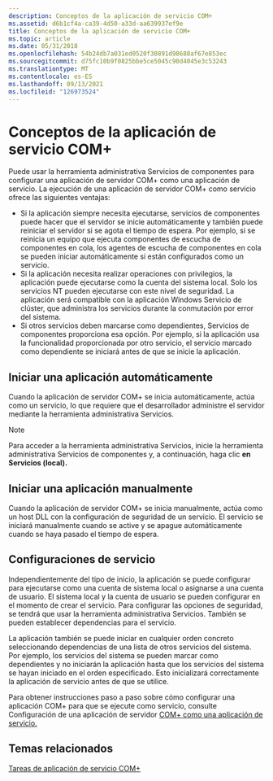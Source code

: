 ```yaml
---
description: Conceptos de la aplicación de servicio COM+
ms.assetid: d6b1cf4a-ca39-4d50-a33d-aa639937ef9e
title: Conceptos de la aplicación de servicio COM+
ms.topic: article
ms.date: 05/31/2018
ms.openlocfilehash: 54b24db7a031ed0520f30891d98688af67e853ec
ms.sourcegitcommit: d75fc10b9f0825bbe5ce5045c90d4045e3c53243
ms.translationtype: MT
ms.contentlocale: es-ES
ms.lasthandoff: 09/13/2021
ms.locfileid: "126973524"
---
```

# <a name="com-service-application-concepts"></a>Conceptos de la aplicación de servicio COM+

Puede usar la herramienta administrativa Servicios de componentes para configurar una aplicación de servidor COM+ como una aplicación de servicio. La ejecución de una aplicación de servidor COM+ como servicio ofrece las siguientes ventajas:

-   Si la aplicación siempre necesita ejecutarse, servicios de componentes puede hacer que el servidor se inicie automáticamente y también puede reiniciar el servidor si se agota el tiempo de espera. Por ejemplo, si se reinicia un equipo que ejecuta componentes de escucha de componentes en cola, los agentes de escucha de componentes en cola se pueden iniciar automáticamente si están configurados como un servicio.
-   Si la aplicación necesita realizar operaciones con privilegios, la aplicación puede ejecutarse como la cuenta del sistema local. Solo los servicios NT pueden ejecutarse con este nivel de seguridad. La aplicación será compatible con la aplicación Windows Servicio de clúster, que administra los servicios durante la conmutación por error del sistema.
-   Si otros servicios deben marcarse como dependientes, Servicios de componentes proporciona esa opción. Por ejemplo, si la aplicación usa la funcionalidad proporcionada por otro servicio, el servicio marcado como dependiente se iniciará antes de que se inicie la aplicación.

## <a name="starting-an-application-automatically"></a>Iniciar una aplicación automáticamente

Cuando la aplicación de servidor COM+ se inicia automáticamente, actúa como un servicio, lo que requiere que el desarrollador administre el servidor mediante la herramienta administrativa Servicios.

> [!Note]  
> Para acceder a la herramienta administrativa Servicios, inicie la herramienta administrativa Servicios de componentes y, a continuación, haga clic **en Servicios (local).**

 

## <a name="starting-an-application-manually"></a>Iniciar una aplicación manualmente

Cuando la aplicación de servidor COM+ se inicia manualmente, actúa como un host DLL con la configuración de seguridad de un servicio. El servicio se iniciará manualmente cuando se active y se apague automáticamente cuando se haya pasado el tiempo de espera.

## <a name="service-configurations"></a>Configuraciones de servicio

Independientemente del tipo de inicio, la aplicación se puede configurar para ejecutarse como una cuenta de sistema local o asignarse a una cuenta de usuario. El sistema local y la cuenta de usuario se pueden configurar en el momento de crear el servicio. Para configurar las opciones de seguridad, se tendrá que usar la herramienta administrativa Servicios. También se pueden establecer dependencias para el servicio.

La aplicación también se puede iniciar en cualquier orden concreto seleccionando dependencias de una lista de otros servicios del sistema. Por ejemplo, los servicios del sistema se pueden marcar como dependientes y no iniciarán la aplicación hasta que los servicios del sistema se hayan iniciado en el orden especificado. Esto inicializará correctamente la aplicación de servicio antes de que se utilice.

Para obtener instrucciones paso a paso sobre cómo configurar una aplicación COM+ para que se ejecute como servicio, consulte Configuración de una aplicación de servidor [COM+ como una aplicación de servicio.](configuring-a-com--server-application-as-a-service-application.md)

## <a name="related-topics"></a>Temas relacionados

<dl> <dt>

[Tareas de aplicación de servicio COM+](com--service-application-tasks.md)
</dt> </dl>

 

 



